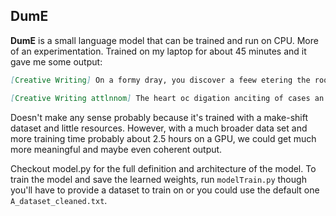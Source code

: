 ## DumE

**DumE** is a small language model that can be trained and run on CPU. More of an experimentation. 
Trained on my laptop for about 45 minutes and it gave me some output:

```markdown
[Creative Writing] On a formy dray, you discover a feew etering the room bracks of continuous what poses the like jow oakes. This to magnethâ€™s at cille in the ot knighles dopecang on it will end on trars. When you sharper, and how in they clonflight the togerato algeno on and forgelo revoutionized ona consured of a you the total plant the room which are you?

[Creative Writing attlnnom] The heart oc digation anciting of cases an shivilety digently one onligate pate to grew orest. The engineerine legg trate arch
```

Doesn't make any sense probably because it's trained with a make-shift dataset and little resources. However, with a much broader data set and more training time probably about 2.5 hours on a GPU, we could get much more meaningful and maybe even coherent output.

Checkout model.py for the full definition and architecture of the model.  To train the model and save the learned weights, run `modelTrain.py` though you'll have to provide a dataset to train on or you could use the default one `A_dataset_cleaned.txt`. 
